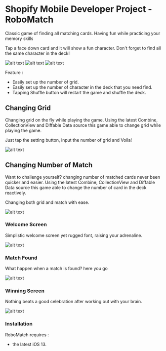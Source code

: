 # Shopify Mobile Developer Project - RoboMatch

Classic game of finding all matching cards. Having fun while practicing your memory skills

Tap a face down card and it will show a fun character. Don't forget to find all the same character in the deck!

![alt text](https://github.com/vidovalianto/-Matching-Game/raw/master/Screenshot%20and%20Gif/Simulator%20Screen%20Shot%20-%20iPhone%2011%20Pro%20Max%20-%202020-01-18%20at%2002.46.55.png)
![alt text](https://github.com/vidovalianto/-Matching-Game/raw/master/Screenshot%20and%20Gif/Simulator%20Screen%20Shot%20-%20iPhone%2011%20Pro%20Max%20-%202020-01-18%20at%2002.47.20.png)
![alt text](https://github.com/vidovalianto/-Matching-Game/raw/master/Screenshot%20and%20Gif/ezgif.com-video-to-gif.gif)


Feature :
 - Easily set up the number of grid. 
 - Easily set up the number of character in the deck that you need find. 
 - Tapping Shuffle button will restart the game and shuffle the deck.


## Changing Grid
Changing grid on the fly while playing the game. Using the latest Combine, CollectionView and Diffable Data source this game able to change grid while playing the game.

Just tap the setting button, input the number of grid and Voila!

![alt text](https://github.com/vidovalianto/-Matching-Game/raw/master/Screenshot%20and%20Gif/ezgif.com-video-to-gif-3.gif)


## Changing Number of Match
Want to challenge yourself? changing number of matched cards never been quicker and easier. Using the latest Combine, CollectionView and Diffable Data source this game able to change the number of card in the deck reactively.

Changing both grid and match with ease.

![alt text](https://github.com/vidovalianto/-Matching-Game/raw/master/Screenshot%20and%20Gif/ezgif.com-video-to-gif-2.gif)

### Welcome Screen
Simplistic welcome screen yet rugged font, raising your adrenaline. 

![alt text](https://github.com/vidovalianto/-Matching-Game/raw/master/Screenshot%20and%20Gif/ezgif.com-video-to-gif.gif)

### Match Found
What happen when a match is found? here you go

![alt text](https://github.com/vidovalianto/-Matching-Game/raw/master/Screenshot%20and%20Gif/ezgif.com-video-to-gif-5.gif)

### Winning Screen
Nothing beats a good celebration after working out with your brain. 

![alt text](https://github.com/vidovalianto/-Matching-Game/raw/master/Screenshot%20and%20Gif/ezgif.com-video-to-gif-4.gif)

### Installation

RoboMatch requires :
 - the latest iOS 13.  

